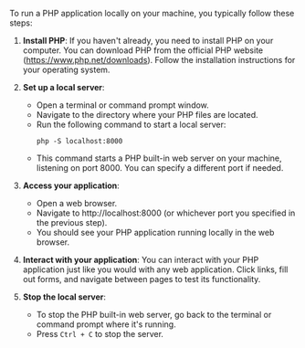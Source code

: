To run a PHP application locally on your machine, you typically follow these steps:

1. **Install PHP**: If you haven't already, you need to install PHP on your computer. You can download PHP from the official PHP website (https://www.php.net/downloads). Follow the installation instructions for your operating system.

2. **Set up a local server**:
   - Open a terminal or command prompt window.
   - Navigate to the directory where your PHP files are located.
   - Run the following command to start a local server:
     ```
     php -S localhost:8000
     ```
   - This command starts a PHP built-in web server on your machine, listening on port 8000. You can specify a different port if needed.

3. **Access your application**:
   - Open a web browser.
   - Navigate to http://localhost:8000 (or whichever port you specified in the previous step).
   - You should see your PHP application running locally in the web browser.

4. **Interact with your application**: You can interact with your PHP application just like you would with any web application. Click links, fill out forms, and navigate between pages to test its functionality.

5. **Stop the local server**:
   - To stop the PHP built-in web server, go back to the terminal or command prompt where it's running.
   - Press `Ctrl + C` to stop the server.
